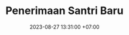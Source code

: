 ---
title: Penerimaan Santri Baru
date: 2023-08-27 13:31:00 +07:00
type: Agenda
alias: PSB
layout: psb2
bgimg: "/uploads/8.jpg"
comment: "Saatnya berusaha maksimal dengan mencari pendidikan terbaik untuk putri tercinta.<br/><br/>Saatnya kenal lebih dekat dengan Pesantren Kampung Santri."
cta: "Hubungi 0811-244-5575"
cta-url: "https://wa.me/628112445575?text=Assalamu+%27alaykum%2C+Kampung+Santri.+Mohon+ijin+bertanya+tentang+PSB."
jadwal:
  title: Mekanisme PSB
  comment: Tahun Akademik 2025&sol;2026
  steps:
  - title: "Pembukaan PSB: 5 Oktober 2024"
    img: "/uploads/mekanisme.jpg"
    img-title: Suasana Survei Dadakan
    img-caption: di Ruang Tata Usaha Pesantren Kampung Santri
    items:
    - id: 1
      comment: "Tahapan seleksi mulai survei hingga wawancara II dituntaskan dalam hari yang sama."
      note: "(One-day service; silakan lihat bagan Prosedur di bawah.)"
    - id: 2
      comment: "Layanan PSB diselenggarakan sejak tanggal di atas sampai kuota terpenuhi, setiap hari kerja."
      note: "(buka setiap hari, pukul 07:30 - 15:30)"
    - id: 3
      comment: "Keputusan hasil seleksi diumumkan setiap hari Senin."
prosedur:
  title: Prosedur PSB
  comment: Ikuti alurnya, nikmati prosesnya, dan serahkan hasilnya kepada Allah semata.
  first:
    title: Konfirmasi Kehadiran
    icon: person-circle-check
  steps:
  - title: Survei
    icon: magnifying-glass-location
  - title: Wawancara I
    icon: comment
  - title: Pendaftaran
    icon: gift
  - title: Tes Tulis
    icon: list-ol
  - title: Wawancara II
    icon: comments
  - title: Keputusan Hasil
    icon: gavel
persyaratan:
  title: Persyaratan Pendaftaran
  comment:
  steps:
  - title: Pemberkasan
    items:
    - id: 1
      comment: Mengisi formulir
      note: 1 rangkap
    - id: 2
      comment: Mengisi surat pernyataan
      note: 1 rangkap
    - id: 3
      comment: Fotokopi Akta Kelahiran
      note: 2 rangkap
    - id: 4
      comment: Fotokopi Kartu Keluarga
      note: 2 rangkap
    - id: 5
      comment: Fotokopi KTP
      note: 2 rangkap
    - id: 6
      comment: Fotokopi rapor dua kelas terakhir
      note: 1 rangkap
  - title: Pembiayaan
    items:
    - id: 1
      comment: Uang Pendaftaran
      note: Rp 500.000
    - id: 2
      comment: Uang Pangkal
      note: Rp 24.300.000
    - id: 3
      comment: Uang SPP bulan Juli 2025
      note: Rp 2.200.000
    - id: 4
      comment: Total Biaya
      note: Rp 27.000.000
brosur:
  title: brosur
  comment: Penerimaan Santri Baru 2025/2026
  url: https://drive.google.com/file/d/1sy37oJ9jnXmXpi31in5lda2V-BqbwtnZ/preview
---